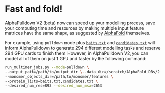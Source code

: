 # Fast and fold!
AlphaPulldown V2 (beta) now can speed up your modelling process, save your computing time and resources by making multiple input feature matrices have 
the same shape, as suggested by [AlphaFold](https://github.com/google-deepmind/alphafold#inferencing-many-proteins) themselves. 

For example, using ```pulldown``` mode plus [```baits.txt```](https://github.com/KosinskiLab/AlphaPulldown/blob/main/manuals/example_data/baits.txt) and [```candidates.txt```](https://github.com/KosinskiLab/AlphaPulldown/blob/main/manuals/example_data/candidates.txt)
will inform AlphaPulldown to generate 294 different modelling tasks and reserve 294 GPU cards to finish them. However, in AlphaPulldown V2, 
you can model all of them on just **1** GPU and faster by the following command:
```bash
run_multimer_jobs.py --mode=pulldown \
--output_path=/path/to/output_dir \--data_dir=/scratch/AlphaFold_DBs/2.3.0 \
--monomer_objects_dir=/path/to/monomer/features \
--protein_lists=baits.txt,candidates.txt \
--desired_num_res=893 --desired_num_msa=2653
```
